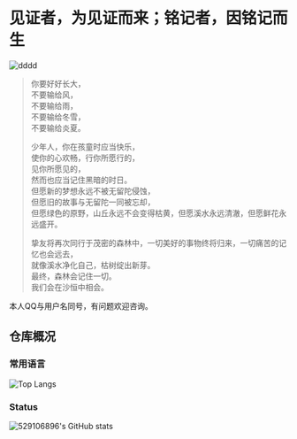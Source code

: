 # 见证者，为见证而来；铭记者，因铭记而生

 ![dddd](https://img.shields.io/badge/%E5%8E%9F%E7%A5%9EUID-208141029-green)

> 你要好好长大，  
> 不要输给风，  
> 不要输给雨，  
> 不要输给冬雪，  
> 不要输给炎夏。  
>
> 少年人，你在孩童时应当快乐，  
> 使你的心欢畅，行你所愿行的，  
> 见你所愿见的，  
> 然而也应当记住黑暗的时日。  
> 但愿新的梦想永远不被无留陀侵蚀，  
> 但愿旧的故事与无留陀一同被忘却，  
> 但愿绿色的原野，山丘永远不会变得枯黄，但愿溪水永远清澈，但愿鲜花永远盛开。  
>
> 挚友将再次同行于茂密的森林中，一切美好的事物终将归来，一切痛苦的记忆也会远去，  
> 就像溪水净化自己，枯树绽出新芽。  
> 最终，森林会记住一切。  
> 我们会在沙恒中相会。

本人QQ与用户名同号，有问题欢迎咨询。

## 仓库概况

 ### 常用语言

 ![Top Langs](https://github-readme-stats.vercel.app/api/top-langs/?username=529106896&layout=compact)

### Status

 ![529106896's GitHub stats](https://github-readme-stats.vercel.app/api?username=529106896&show_icons=true&theme=tokyonight)
